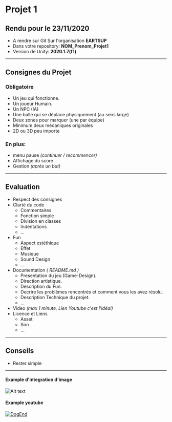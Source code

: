 # Projet 1

## Rendu pour le 23/11/2020 
- A rendre sur Git  Sur l'organisation __EARTSUP__
- Dans votre repository: __NOM_Prenom_Projet1__ 
- Version de Unity: __2020.1.7(f1)__
____________________________
## Consignes du Projet

### Obligatoire

- Un jeu qui fonctionne.
- Un joueur Humain.
- Un NPC (IA)
- Une balle qui se déplace physiquement (au sens large)
- Deux zones pour marquer (une par équipe)
- Minimum deux mécaniques originales 
- 2D ou 3D peu importe

### En plus:
- menu pause _(continuer / recommencer)_
- Affichage du score
- Gestion _(après un but)_
  
___________________________
## Evaluation

- Respect des consignes  
- Clarté du code 
  - Commentaires
  - Fonction simple
  - Division en classes
  - Indentations
  - ...
- Fun
  - Aspect estéthique
  - Effet
  - Musique 
  - Sound Design
  - ...
- Documentation _( README.md )_
  - Presentation du jeu (Game-Design).
  - Direction artistique.
  - Description du Fun.
  - Decrire les problèmes rencontrés et comment vous les avez résolu.
  - Description Technique du projet.
  - ...
- Video _(max 1 minute, Lien Youtube c'est l'idéal)_ 
- Licence et Liens 
  - Asset
  - Son
  - ...
  
__________________
## Conseils
- Rester simple
  
__________________
#### Example d'integration d'image 
![Alt text](Assets/Textures/image.png "Title")

#### Example youtube

[![DogEnd](http://img.youtube.com/vi/rBOvEL6sSqQ/0.jpg)](http://www.youtube.com/watch?v=rBOvEL6sSqQ "DogEnd")